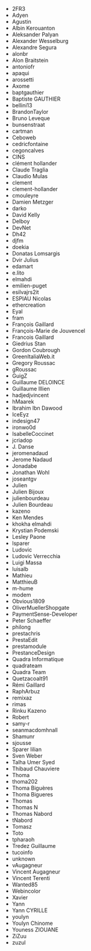 - 2FR3 
- Adyen 
- Agustin 
- Albin Kerouanton 
- Aleksander Palyan 
- Alexander Wesselburg 
- Alexandre Segura 
- alonbr 
- Alon Braitstein 
- antoniofr 
- apaqui 
- arossetti 
- Axome 
- baptgauthier 
- Baptiste GAUTHIER 
- bellini13 
- BrandonTaylor 
- Bruno Leveque 
- bunsenstraat 
- cartman 
- Ceboweb 
- cedricfontaine 
- cegoncalves 
- CINS 
- clément hollander 
- Claude Traglia 
- Claudio Mulas 
- clement 
- clement-hollander 
- cmouleyre 
- Damien Metzger 
- darko 
- David Kelly 
- Delboy 
- DevNet 
- Dh42 
- djfm 
- doekia 
- Donatas Lomsargis 
- Dvir Julius 
- edamart 
- e.lito 
- elmahdi 
- emilien-puget 
- esilvajrs2it 
- ESPIAU Nicolas 
- ethercreation 
- Eyal 
- fram 
- François Gaillard 
- François-Marie de Jouvencel 
- Francois Gaillard 
- Giedrius Stan 
- Gordon Coubrough 
- GreenItaliaWeb.it 
- Gregory Roussac 
- gRoussac 
- GuigZ 
- Guillaume DELOINCE 
- Guillaume Illien 
- hadjedjvincent 
- hMaarek 
- Ibrahim Ibn Dawood 
- IceEyz 
- indesign47 
- ironwo0d 
- IsabelleCoccinet 
- jcriadop 
- J. Danse 
- jeromenadaud 
- Jerome Nadaud 
- Jonadabe 
- Jonathan Wohl 
- joseantgv 
- Julien 
- Julien Bijoux 
- julienbourdeau 
- Julien Bourdeau 
- kazeno 
- Ken Mendes 
- khokha elmahdi 
- Krystian Podemski 
- Lesley Paone 
- lsparer 
- Ludovic 
- Ludovic Verrecchia 
- Luigi Massa 
- luisalb 
- Mathieu 
- MatthieuB 
- m-hume 
- modem 
- Obvious1809 
- OliverMuellerShopgate 
- PaymentSense-Developer 
- Peter Schaeffer 
- philong 
- prestachris 
- PrestaEdit 
- prestamodule 
- PrestanceDesign 
- Quadra Informatique 
- quadrateam 
- Quadra Team 
- Quetzacoalt91 
- Rémi Gaillard 
- RaphArbuz 
- remixaz 
- rimas 
- Rinku Kazeno 
- Robert 
- samy-r 
- seanmacdomhnall 
- Shamunr 
- sjousse 
- Sparer lilian 
- Sven Weber 
- Talha Umer Syed 
- Thibaud Chauviere 
- Thoma 
- thoma202 
- Thoma Biguères 
- Thoma Bigueres 
- Thomas 
- Thomas N 
- Thomas Nabord 
- tNabord 
- Tomasz 
- Toto 
- tpharaoh 
- Tredez Guillaume 
- tucoinfo 
- unknown 
- vAugagneur 
- Vincent Augagneur 
- Vincent Terenti 
- Wanted85 
- Webincolor 
- Xavier 
- Yann 
- Yann CYRILLE 
- youlyn 
- Youlyn Chinome 
- Youness ZIOUANE 
- ZiZuu 
- zuzul 
